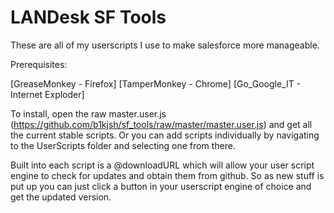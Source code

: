 LANDesk SF Tools
========

These are all of my userscripts I use to make salesforce more manageable. 

Prerequisites:

[GreaseMonkey - Firefox]
[TamperMonkey - Chrome]
[Go_Google_IT - Internet Exploder]

To install, open the raw master.user.js (https://github.com/b1kjsh/sf_tools/raw/master/master.user.js) and get all the current stable scripts. Or you can add scripts individually by navigating to the UserScripts folder and selecting one from there.

Built into each script is a @downloadURL which will allow your user script engine to check for updates and obtain them from github. So as new stuff is put up you can just click a button in your userscript engine of choice and get the updated version.

